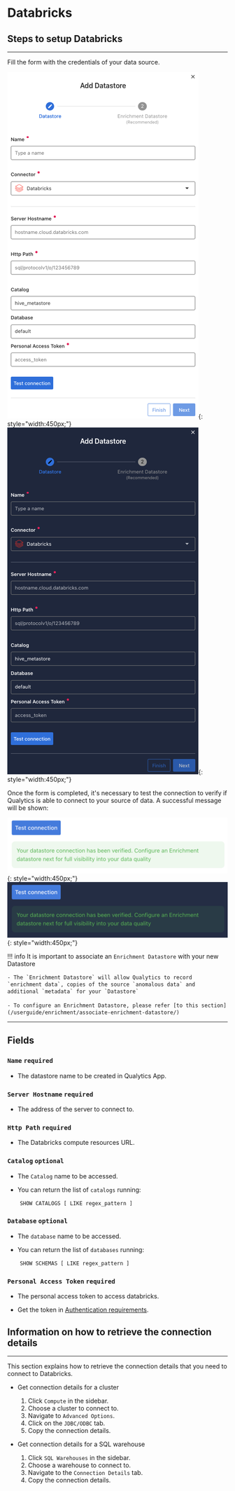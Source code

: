 # Databricks

## Steps to setup Databricks
---
Fill the form with the credentials of your data source.

![Screenshot](../assets/datastores/databricks/create-datastore-light.png#only-light){: style="width:450px;"}
![Screenshot](../assets/datastores/databricks/create-datastore-dark.png#only-dark){: style="width:450px;"}

Once the form is completed, it's necessary to test the connection to verify if Qualytics is able to connect to your source of data. A successful message will be shown:

![Screenshot](../assets/datastores/test-connection/test-connection-light.png#only-light){: style="width:450px;"}
![Screenshot](../assets/datastores/test-connection/test-connection-dark.png#only-dark){: style="width:450px;"}

!!! info 
    It is important to associate an `Enrichment Datastore` with your new Datastore

    - The `Enrichment Datastore` will allow Qualytics to record `enrichment data`, copies of the source `anomalous data` and additional `metadata` for your `Datastore`

    - To configure an Enrichment Datastore, please refer [to this section](/userguide/enrichment/associate-enrichment-datastore/)

---
## Fields

### `Name` <spam id='required'>`required`</spam>

*   The datastore name  to be created in Qualytics App.

### `Server Hostname` <spam id='required'>`required`</spam>
    
* The address of the server to connect to.

### `Http Path` <spam id='required'>`required`</spam>

* The Databricks compute resources URL.
### `Catalog` <spam id='not-required'>`optional`</spam>

* The `Catalog` name to be accessed.

* You can return the list of `catalogs` running:

```text
    SHOW CATALOGS [ LIKE regex_pattern ]
```

### `Database` <spam id='not-required'>`optional`</spam>

* The `database` name to be accessed.

* You can return the list of `databases` running:

```text
    SHOW SCHEMAS [ LIKE regex_pattern ]
```
### `Personal Access Token` <spam id='required'>`required`</spam>

* The personal access token to access databricks.

* Get the token in [Authentication requirements](https://docs.databricks.com/integrations/jdbc-odbc-bi.html#authentication).



## Information on how to retrieve the connection details
---

This section explains how to retrieve the connection details that you need to connect to Databricks.

* Get connection details for a cluster
    1. Click `Compute` in the sidebar.
    2. Choose a cluster to connect to.
    3. Navigate to `Advanced Options`.
    4. Click on the `JDBC/ODBC` tab.
    5. Copy the connection details.

* Get connection details for a SQL warehouse
    1. Click `SQL Warehouses` in the sidebar.
    2. Choose a warehouse to connect to.
    3. Navigate to the `Connection Details` tab.
    4. Copy the connection details.